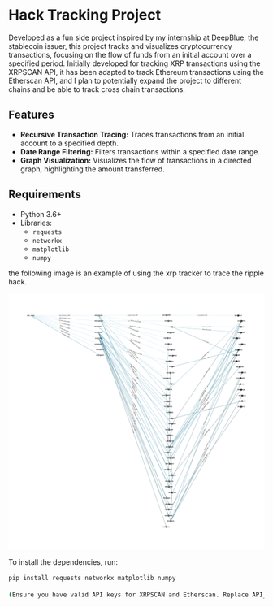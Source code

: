 # Hack Tracking Project

Developed as a fun side project inspired by my internship at DeepBlue, the stablecoin issuer, this project tracks and visualizes cryptocurrency transactions, focusing on the flow of funds from an initial account over a specified period. Initially developed for tracking XRP transactions using the XRPSCAN API, it has been adapted to track Ethereum transactions using the Etherscan API, and I plan to potentially expand the project to different chains and be able to track cross chain transactions.

## Features

- **Recursive Transaction Tracing:** Traces transactions from an initial account to a specified depth.
- **Date Range Filtering:** Filters transactions within a specified date range.
- **Graph Visualization:** Visualizes the flow of transactions in a directed graph, highlighting the amount transferred.

## Requirements

- Python 3.6+
- Libraries:
  - `requests`
  - `networkx`
  - `matplotlib`
  - `numpy`

the following image is an example of using the xrp tracker to trace the ripple hack.

![Ripple Hack Graph](images/ripple_hack_graph.png)

To install the dependencies, run:

```bash
pip install requests networkx matplotlib numpy

(Ensure you have valid API keys for XRPSCAN and Etherscan. Replace API_KEY in the script with your Etherscan API key.)
 

